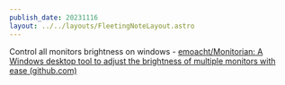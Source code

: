 ```yaml
---
publish_date: 20231116    
layout: ../../layouts/FleetingNoteLayout.astro
---
```

Control all monitors brightness on windows - [emoacht/Monitorian: A Windows desktop tool to adjust the brightness of multiple monitors with ease (github.com)](https://github.com/emoacht/Monitorian)